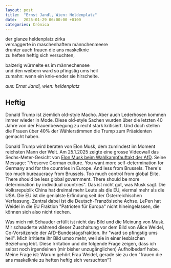 ```yaml
---
layout: post
title:  "Ernst Jandl, Wien: Heldenplatz"
date:   2025-01-29 06:00:00 +0100
categories: Crônica
---
```


der glanze heldenplatz zirka  
versaggerte in maschenhaftem männchenmeere  
drunter auch frauen die ans maskelknie  
zu heften heftig sich versuchten,

balzerig würmelte es im männechensee  
und den weibern ward so pfingstig ums heil  
zumahn: wenn ein knie-ender sie hirschelte.  

*aus: Ernst Jandl, wien: heldenplatz*

## Heftig
Donald Trump ist ziemlich old-style Macho. Aber auch Lederhosen kommen immer wieder in Mode. Diese old-style Sachen wurden über die letzten 40 Jahre von der Frauenbewegung zu recht stark kritisiert. Und doch stellen die Frauen über 40% der Wählerstimmen die Trump zum Präsidenten gemacht haben.

Donald Trump wird beraten von Elon Musk, dem zumindest im Moment reichsten Mann der Welt. Am 25.1.2025 zeigte eine grosse Videowall das Sechs-Meter-Gesicht von [Elon Musk beim Wahlkampfauftakt der AfD](https://www.youtube.com/watch?v=BmV4sVWQLyQ). Seine Message: "Preserve German culture. You want more self-determination for Germany and for the countries in Europe. And less from Brussels. There's too much bureaucracy from Brussels. Too much control from global Elite. There should be less global government. There should be more determination by individual countries". Das ist nicht gut, was Musk sagt. Die Volksrepublik China hat dreimal mehr Leute als die EU, viermal mehr als die USA. Die EU ist die genialste Erfindung seit der Österreichischen Verfassung. Zentral dabei ist die Deutsch-Französische Achse. LePen hat Weidel in die EU Fraktion "Patrioten für Europa" nicht hineingelassen, die können sich also nicht riechen.

Was mich mit Schauder erfüllt ist nicht das Bild und die Meinung von Musk. Mir schauderte während dieser Zuschaltung vor dem Bild von Alice Weidel, Co-Vorsitzende der AfD-Bundestagsfraktion. Ihr "ward so pfingstig ums heil". Mich irritierte ihr Bild umso mehr, weil sie in einer lesbischen Beziehung lebt. Diese Irritation und die folgende Frage zeigen, dass ich selbst noch irgendeinen (mir bisher unzugänglichen) Aufholbedarf habe. Meine Frage ist: Warum gehört Frau Weidel, gerade sie zu den "frauen die ans maskelknie zu heften heftig sich versuchten"?
